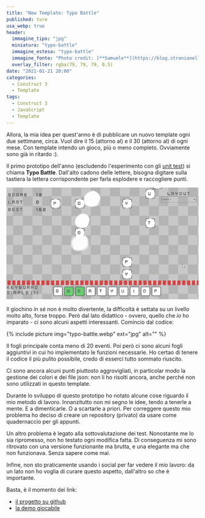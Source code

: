 ```yaml
---
title: "New Template: Typo Battle"
published: ture
usa_webp: true
header:
  immagine_tipo: "jpg"
  miniatura: "typo-battle"
  immagine_estesa: "typo-battle"
  immagine_fonte: "Photo credit: [**Samuele**](https://blog.stranianelli.com/)"
  overlay_filter: rgba(79, 79, 79, 0.5)
date: "2021-01-21 20:00"
categories:
  - Construct 3
  - Template
tags:
  - Construct 3
  - JavaScript
  - Template
---
```


Allora, la mia idea per quest'anno è di pubblicare un nuovo template ogni due settimane, circa. Vuol dire il 15 (attorno al) e il 30 (attorno al) di ogni mese. Con template intendo un gioco, più o meno completo. Ovviamente sono già in ritardo :).

Il primo prototipo dell'anno (escludendo l'esperimento con gli [unit test](https://blog.stranianelli.com/construct-3-unit-test-e-jsunit/)) si chiama **Typo Battle**. Dall'alto cadono delle lettere, bisogna digitare sulla tastiera la lettera corrispondente per farla esplodere e raccogliere punti.

![follow the player](https://raw.githubusercontent.com/el3um4s/strani-anelli-blog/master/_posts/2021/2021-01-21-new-template-typo-battle/typo-battle.gif)

Il giochino in sé non è molto divertente, la difficoltà è settata su un livello molto alto, forse troppo. Però dal lato didattico - ovvero, quello che _io_ ho imparato - ci sono alcuni aspetti interessanti. Comincio dal codice:

{% include picture img="typo-battle.webp" ext="jpg" alt="" %}

Il fogli principale conta meno di 20 eventi. Poi però ci sono alcuni fogli aggiuntivi in cui ho implementato le funzioni necessarie. Ho certao di tenere il codice il più pulito possibile, credo di esserci tutto sommato riuscito.

Ci sono ancora alcuni punti piuttosto aggrovigliati, in particolar modo la gestione dei colori e dei file json: non li ho risolti ancora, anche perché non sono utilizzati in questo template.

Durante lo sviluppo di questo prototipo ho notato alcune cose riguardo il mio metodo di lavoro. Innanzitutto non mi segno le idee, tendo a tenerle a mente. E a dimenticarle. O a scartarle a priori. Per correggere questo mio problema ho deciso di creare un repository (privato) da usare come quadernaccio per gli appunti.

Un altro problema è legato alla sottovalutazione dei test. Nonostante me lo sia ripromesso, non ho testato ogni modifica fatta. Di conseguenza mi sono ritrovato con una versione funzionante ma brutta, e una elegante ma che non funzionava. Senza sapere come mai.

Infine, non sto praticamente usando i social per far vedere il mio lavoro: da un lato non ho voglia di curare questo aspetto, dall'altro so che è importante.

Basta, è il momento dei link:

- [il progetto su github](https://github.com/el3um4s/construct-demo)
- [la demo giocabile](https://c3demo.stranianelli.com/template/015-typo-battle/demo/)
